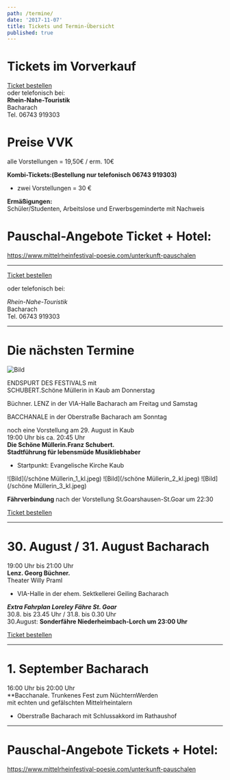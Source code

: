 ```yaml
---
path: /termine/
date: '2017-11-07'
title: Tickets und Termin-Übersicht
published: true
---
```



# Tickets im Vorverkauf

<a class="links"
href="https://www.ticket-regional.de/events.php?mysearchEventtype=bacharach" target="_blank" rel="noopener noreferrer">
Ticket bestellen
</a>                                                                                                                                     
oder telefonisch bei:    
**Rhein-Nahe-Touristik**   
Bacharach    
Tel.  06743 919303     

# Preise VVK   
alle Vorstellungen = 19,50€ / erm. 10€    

**Kombi-Tickets:(Bestellung nur telefonisch 06743 919303)**          
- zwei Vorstellungen   =  30 €    

**Ermäßigungen:**    
Schüler/Studenten, Arbeitslose und Erwerbsgeminderte mit Nachweis    

# Pauschal-Angebote Ticket + Hotel:   
<a class="links" href="https://www.mittelrheinfestival-poesie.com/unterkunft-pauschalen" target="_blank" rel="noopener noreferrer">
https://www.mittelrheinfestival-poesie.com/unterkunft-pauschalen   </a>         

---
  

<a class="links"
href="https://www.ticket-regional.de/events.php?mysearchEventtype=bacharach" target="_blank" rel="noopener noreferrer"> Ticket bestellen    
  </a>     

oder telefonisch bei:    

*Rhein-Nahe-Touristik*   
Bacharach     
Tel.  06743 919303     

---

# Die nächsten Termine    
![Bild](/uebersicht.png)
 

ENDSPURT DES FESTIVALS mit    
SCHUBERT.Schöne Müllerin in Kaub am Donnerstag   

Büchner. LENZ   in der VIA-Halle Bacharach am Freitag und Samstag    

BACCHANALE in der Oberstraße Bacharach am Sonntag    


noch eine Vorstellung am 29. August  in Kaub  
19:00 Uhr bis ca. 20:45 Uhr    
**Die Schöne Müllerin.Franz Schubert.    
Stadtführung für lebensmüde Musikliebhaber**   
* Startpunkt: Evangelische Kirche Kaub     
 
![Bild](/schöne Müllerin_1_kl.jpeg)
![Bild](/schöne Müllerin_2_kl.jpeg)
![Bild](/schöne Müllerin_3_kl.jpeg) 


**Fährverbindung** nach der Vorstellung St.Goarshausen-St.Goar um 22:30 

<a class="links" href="https://www.ticket-regional.de/events.php?mysearchEventtype=bacharach" target="_blank" rel="noopener noreferrer">
Ticket bestellen   </a>    

---   


# 30. August / 31. August  Bacharach    
19:00 Uhr bis 21:00 Uhr       
**Lenz. Georg Büchner.**   
Theater Willy Praml    
* VIA-Halle in der ehem. Sektkellerei Geiling Bacharach   



***Extra Fahrplan Loreley Fähre St. Goar***    
30.8. bis 23.45 Uhr / 31.8. bis 0.30 Uhr         
30.August: **Sonderfähre Niederheimbach-Lorch um 23:00 Uhr**  


<a class="links" href="https://www.ticket-regional.de/events.php?mysearchEventtype=bacharach" target="_blank" rel="noopener noreferrer">
Ticket bestellen   </a>    

---   


# 1. September  Bacharach    
16:00 Uhr bis 20:00 Uhr  
**Bacchanale. Trunkenes Fest zum NüchternWerden    
mit echten und gefälschten Mittelrheintalern        
* Oberstraße Bacharach mit Schlussakkord im Rathaushof     

---   

# Pauschal-Angebote Tickets + Hotel:   
<a class="links" href="https://www.mittelrheinfestival-poesie.com/unterkunft-pauschalen" target="_blank" rel="noopener noreferrer">
https://www.mittelrheinfestival-poesie.com/unterkunft-pauschalen   </a>      

